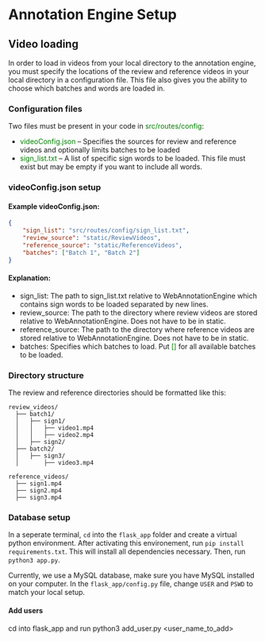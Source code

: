 # Annotation Engine Setup
## Video loading  

In order to load in videos from your local directory to the annotation engine, you must specify the locations of the review and reference videos in your local directory in a configuration file. This file also gives you the ability to choose which batches and words are loaded in. 

### Configuration files

Two files must be present in your code in <span style="color: green;">src/routes/config</span>:
- <span style="color: green;">videoConfig.json</span> – Specifies the sources for review and reference videos and optionally limits batches to be loaded
- <span style="color: green;">sign_list.txt</span> – A list of specific sign words to be loaded. This file must exist but may be empty if you want to include all words.

### videoConfig.json setup

#### Example videoConfig.json:
```json
{
    "sign_list": "src/routes/config/sign_list.txt", 
    "review_source": "static/ReviewVideos",
    "reference_source": "static/ReferenceVideos",
    "batches": ["Batch 1", "Batch 2"]
}
```

#### Explanation:
- sign_list: The path to sign_list.txt relative to WebAnnotationEngine which contains sign words to be loaded separated by new lines.
- review_source: The path to the directory where review videos are stored relative to WebAnnotationEngine. Does not have to be in static.
- reference_source: The path to the directory where reference videos are stored relative to WebAnnotationEngine. Does not have to be in static.
- batches: Specifies which batches to load. Put <span style="color: green;">[]</span> for all available batches to be loaded.

### Directory structure

The review and reference directories should be formatted like this:
```
review_videos/
  ├── batch1/
  │   ├── sign1/
  │   │   ├── video1.mp4
  │   │   ├── video2.mp4
  │   ├── sign2/
  ├── batch2/
  │   ├── sign3/
  │       ├── video3.mp4

reference_videos/
  ├── sign1.mp4
  ├── sign2.mp4
  ├── sign3.mp4
  ```
### Database setup

In a seperate terminal, `cd` into the `flask_app` folder and create a virtual python environment. After activating this environement, run `pip install requirements.txt`. This will install all dependencies necessary.
Then, run `python3 app.py`.

Currently, we use a MySQL database, make sure you have MySQL installed on your computer. 
In the `flask_app/config.py` file, change `USER` and `PSWD` to match your local setup. 

#### Add users
cd into flask_app and run python3 add_user.py <user_name_to_add>

